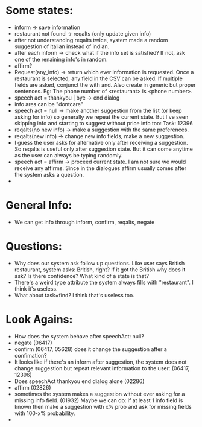 # Some states:
* inform -> save information
* restaurant not found -> reqalts (only update given info)
* after not understanding reqalts twice, system made a random suggestion of italian instead of indian.
* after each inform -> check what if the info set is satisfied? If not, ask one of the renaining info's in random.
* affirm?
* Request(any_info) -> return which ever information is requested. Once a restaurant is selected, any field in the CSV can be asked. If multiple fields are asked, conjunct the with and. Also create in generic but proper sentences. Eg: The phone number of \<restaurant\> is \<phone number\>.
* speech act = thankyou | bye -> end dialog
* info ares can be "dontcare"
* speech act = null -> make another suggestion from the list (or keep asking for info) so generally we repeat the current state. But I've seen skipping info and starting to suggest without price info too: Task: 12396
* reqalts(no new info) -> make a suggestion with the same preferences.
* reqalts(new info) -> change new info fields, make a new suggestion.
* I guess the user asks for alternative only after receiving a suggestion. So reqalts is useful only after suggestion state. But it can come anytime as the user can always be typing randomly.
* speech act = affirm -> proceed current state. I am not sure we would receive any affirms. Since in the dialogues affirm usually comes after the system asks a question.
* 


# General Info:
* We can get info through inform, confirm, reqalts, negate


# Questions:
* Why does our system ask follow up questions. Like user says British restaurant, system asks: British, right? If it got the British why does it ask? Is there confidence? What kind of a state is that?
* There's a weird type attribute the system always fills with "restaurant". I think it's useless.
* What about task=find? I think that's useless too.


# Look Agains:
* How does the system behave after speechAct: null?
* negate (06417)
* confirm (06417, 05628) does it change the suggestion after a confimation?
* It looks like if there's an inform after suggestion, the system does not change suggestion but repeat relevant information to the user: (06417, 12396)
* Does speechAct thankyou end dialog alone (02286)
* affirm (02826)
* sometimes the system makes a suggestion without ever asking for a missing info field. (01932) Maybe we can do: if at least 1 info field is known then make a suggestion with x% prob and ask for missing fields with 100-x% probability.
* 
